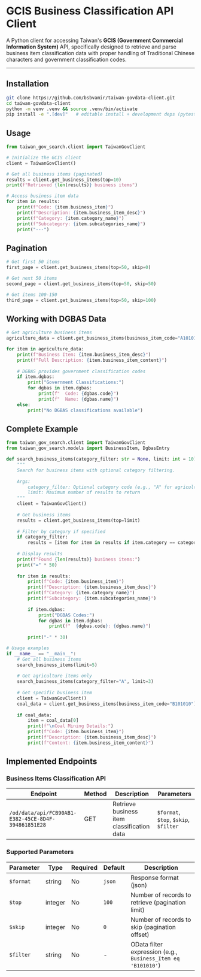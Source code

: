 # GCIS Business Classification API Client

A Python client for accessing Taiwan's **GCIS (Government Commercial Information System)** API, specifically designed to retrieve and parse business item classification data with proper handling of Traditional Chinese characters and government classification codes.

---


## Installation

```bash
git clone https://github.com/bsbvamir/taiwan-govdata-client.git
cd taiwan-govdata-client
python -m venv .venv && source .venv/bin/activate
pip install -e ".[dev]"   # editable install + development deps (pytest, etc.)
```

## Usage

```python
from taiwan_gov_search.client import TaiwanGovClient

# Initialize the GCIS client
client = TaiwanGovClient()

# Get all business items (paginated)
results = client.get_business_items(top=10)
print(f"Retrieved {len(results)} business items")

# Access business item data
for item in results:
    print(f"Code: {item.business_item}")
    print(f"Description: {item.business_item_desc}")
    print(f"Category: {item.category_name}")
    print(f"Subcategory: {item.subcategories_name}")
    print("---")
```

## Pagination

```python
# Get first 50 items
first_page = client.get_business_items(top=50, skip=0)

# Get next 50 items
second_page = client.get_business_items(top=50, skip=50)

# Get items 100-150
third_page = client.get_business_items(top=50, skip=100)
```

## Working with DGBAS Data

```python
# Get agriculture business items
agriculture_data = client.get_business_items(business_item_code="A101011")

for item in agriculture_data:
    print(f"Business Item: {item.business_item_desc}")
    print(f"Full Description: {item.business_item_content}")
    
    # DGBAS provides government classification codes
    if item.dgbas:
        print("Government Classifications:")
        for dgbas in item.dgbas:
            print(f"  Code: {dgbas.code}")
            print(f"  Name: {dgbas.name}")
    else:
        print("No DGBAS classifications available")
```

## Complete Example

```python
from taiwan_gov_search.client import TaiwanGovClient
from taiwan_gov_search.models import BusinessItem, DgbasEntry

def search_business_items(category_filter: str = None, limit: int = 10):
    """
    Search for business items with optional category filtering.
    
    Args:
        category_filter: Optional category code (e.g., "A" for agriculture)
        limit: Maximum number of results to return
    """
    client = TaiwanGovClient()
    
    # Get business items
    results = client.get_business_items(top=limit)
    
    # Filter by category if specified
    if category_filter:
        results = [item for item in results if item.category == category_filter]
    
    # Display results
    print(f"Found {len(results)} business items:")
    print("=" * 50)
    
    for item in results:
        print(f"Code: {item.business_item}")
        print(f"Description: {item.business_item_desc}")
        print(f"Category: {item.category_name}")
        print(f"Subcategory: {item.subcategories_name}")
        
        if item.dgbas:
            print("DGBAS Codes:")
            for dgbas in item.dgbas:
                print(f"  {dgbas.code}: {dgbas.name}")
        
        print("-" * 30)

# Usage examples
if __name__ == "__main__":
    # Get all business items
    search_business_items(limit=5)
    
    # Get agriculture items only
    search_business_items(category_filter="A", limit=3)
    
    # Get specific business item
    client = TaiwanGovClient()
    coal_data = client.get_business_items(business_item_code="B101010")
    
    if coal_data:
        item = coal_data[0]
        print(f"\nCoal Mining Details:")
        print(f"Code: {item.business_item}")
        print(f"Description: {item.business_item_desc}")
        print(f"Content: {item.business_item_content}")
```

## Implemented Endpoints

### Business Items Classification API

| Endpoint | Method | Description | Parameters |
|----------|--------|-------------|------------|
| `/od/data/api/FCB90AB1-E382-45CE-8D4F-394861851E28` | GET | Retrieve business item classification data | `$format`, `$top`, `$skip`, `$filter` |

### Supported Parameters

| Parameter | Type | Required | Default | Description |
|-----------|------|----------|---------|-------------|
| `$format` | string | No | `json` | Response format (json) |
| `$top` | integer | No | `100` | Number of records to retrieve (pagination limit) |
| `$skip` | integer | No | `0` | Number of records to skip (pagination offset) |
| `$filter` | string | No | - | OData filter expression (e.g., `Business_Item eq 'B101010'`) |
